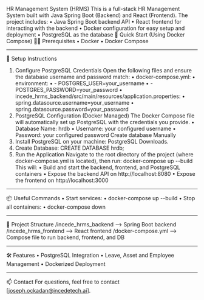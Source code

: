 HR Management System (HRMS)
This is a full-stack HR Management System built with Java Spring Boot (Backend) and React (Frontend). The project includes:
•	Java Spring Boot backend API
•	React frontend for interacting with the backend
•	Docker configuration for easy setup and deployment
•	PostgreSQL as the database
🚀 Quick Start (Using Docker Compose)
🧑‍💻 Prerequisites
•	Docker
•	Docker Compose
________________________________________
🔧 Setup Instructions
1. Configure PostgreSQL Credentials
Open the following files and ensure the database username and password match:
•	docker-compose.yml:
•	environment:
•	  - POSTGRES_USER=your_username
•	  - POSTGRES_PASSWORD=your_password
•	incede_hrms_backend/src/main/resources/application.properties:
•	spring.datasource.username=your_username
•	spring.datasource.password=your_password
2. PostgreSQL Configuration (Docker Managed)
The Docker Compose file will automatically set up PostgreSQL with the credentials you provide.
•	Database Name: hrdb
•	Username: your configured username
•	Password: your configured password
Create database Manually 
1.	Install PostgreSQL on your machine: PostgreSQL Downloads.
2.	Create Database:
CREATE DATABASE hrdb;
3. Run the Application
Navigate to the root directory of the project (where docker-compose.yml is located), then run:
docker-compose up --build
This will:
•	Build and start the backend, frontend, and PostgreSQL containers
•	Expose the backend API on http://localhost:8080
•	Expose the frontend on http://localhost:3000
________________________________________
📦 Useful Commands
•	Start services:
•	docker-compose up --build
•	Stop all containers:
•	docker-compose down
________________________________________
🧱 Project Structure
/incede_hrms_backend     --> Spring Boot backend
/incede_hrms_frontend    --> React frontend
/docker-compose.yml      --> Compose file to run backend, frontend, and DB
________________________________________
🛠️ Features
•	PostgreSQL Integration
•	Leave, Asset and Employee Management
•	Dockerized Deployment
________________________________________
📫 Contact
For questions, feel free to contact [joseph.ockadan@incedetech.ai].


